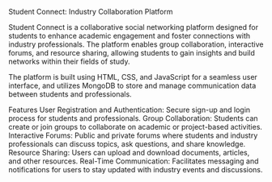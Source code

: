 Student Connect: Industry Collaboration Platform

Student Connect is a collaborative social networking platform designed for students to enhance academic engagement and foster connections with industry professionals. The platform enables group collaboration, interactive forums, and resource sharing, allowing students to gain insights and build networks within their fields of study.

The platform is built using HTML, CSS, and JavaScript for a seamless user interface, and utilizes MongoDB to store and manage communication data between students and professionals.

Features
User Registration and Authentication: Secure sign-up and login process for students and professionals.
Group Collaboration: Students can create or join groups to collaborate on academic or project-based activities.
Interactive Forums: Public and private forums where students and industry professionals can discuss topics, ask questions, and share knowledge.
Resource Sharing: Users can upload and download documents, articles, and other resources.
Real-Time Communication: Facilitates messaging and notifications for users to stay updated with industry events and discussions.
